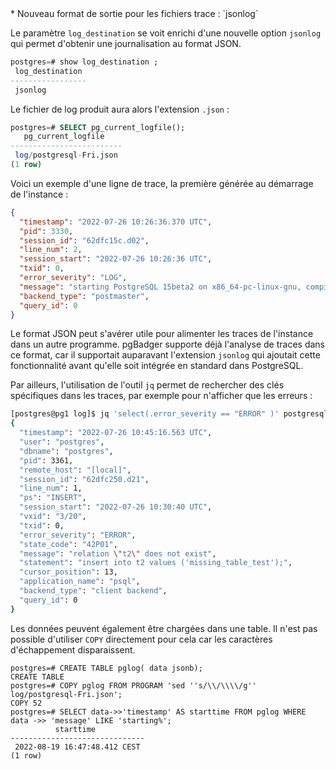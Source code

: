 <!--
Les commits sur ce sujet sont :

* https://commitfest.postgresql.org/36/3312/

Discussion

* https://www.postgresql.org/message-id/flat/CAH7T-aqswBM6JWe4pDehi1uOiufqe06DJWaU5=X7dDLyqUExHg@mail.gmail.com

-->



<div class="slide-content">
* Nouveau format de sortie pour les fichiers trace : `jsonlog`
</div>

<div class="notes">

Le paramètre `log_destination` se voit enrichi d'une nouvelle option `jsonlog` 
qui permet d'obtenir une journalisation au format JSON.

```sql
postgres=# show log_destination ;
 log_destination 
-----------------
 jsonlog
```

Le fichier de log produit aura alors l'extension `.json` :

```sql
postgres=# SELECT pg_current_logfile();
   pg_current_logfile    
-------------------------
 log/postgresql-Fri.json
(1 row)

```
Voici un exemple d'une ligne de trace, la première générée au démarrage de l'instance :

```json
{
  "timestamp": "2022-07-26 10:26:36.370 UTC",
  "pid": 3330,
  "session_id": "62dfc15c.d02",
  "line_num": 2,
  "session_start": "2022-07-26 10:26:36 UTC",
  "txid": 0,
  "error_severity": "LOG",
  "message": "starting PostgreSQL 15beta2 on x86_64-pc-linux-gnu, compiled by gcc (GCC) 8.5.0 20210514 (Red Hat 8.5.0-10), 64-bit",
  "backend_type": "postmaster",
  "query_id": 0
}

```

Le format JSON peut s'avérer utile pour alimenter les traces de 
l'instance dans un autre programme. pgBadger supporte déjà l'analyse de traces 
dans ce format, car il supportait auparavant l'extension `jsonlog` qui ajoutait 
cette fonctionnalité avant qu'elle soit intégrée en standard dans PostgreSQL.

Par ailleurs, l'utilisation de l'outil `jq` permet de rechercher des clés 
spécifiques dans les traces, par exemple pour n'afficher que les erreurs :

```sh
[postgres@pg1 log]$ jq 'select(.error_severity == "ERROR" )' postgresql-Tue.json 
{
  "timestamp": "2022-07-26 10:45:16.563 UTC",
  "user": "postgres",
  "dbname": "postgres",
  "pid": 3361,
  "remote_host": "[local]",
  "session_id": "62dfc250.d21",
  "line_num": 1,
  "ps": "INSERT",
  "session_start": "2022-07-26 10:30:40 UTC",
  "vxid": "3/20",
  "txid": 0,
  "error_severity": "ERROR",
  "state_code": "42P01",
  "message": "relation \"t2\" does not exist",
  "statement": "insert into t2 values ('missing_table_test');",
  "cursor_position": 13,
  "application_name": "psql",
  "backend_type": "client backend",
  "query_id": 0
}
```

Les données peuvent également être chargées dans une table. Il n'est pas possible
d'utiliser `COPY` directement pour cela car les caractères d'échappement disparaissent.

```
postgres=# CREATE TABLE pglog( data jsonb);
CREATE TABLE
postgres=# COPY pglog FROM PROGRAM 'sed ''s/\\/\\\\/g'' log/postgresql-Fri.json';
COPY 52
postgres=# SELECT data->>'timestamp' AS starttime FROM pglog WHERE data ->> 'message' LIKE 'starting%';
          starttime           
------------------------------
 2022-08-19 16:47:48.412 CEST
(1 row)
```
</div>

